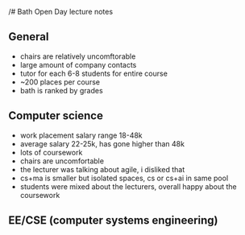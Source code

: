 /# Bath Open Day lecture notes

## General
- chairs are relatively uncomftorable
- large amount of company contacts
- tutor for each 6-8 students for entire course
- ~200 places per course
- bath is ranked by grades
## Computer science
- work placement salary range 18-48k
- average salary 22-25k, has gone higher than 48k
-  lots of coursework
- chairs are uncomfortable
- the lecturer was talking about agile, i disliked that
- cs+ma is smaller but isolated spaces, cs or cs+ai in same pool
 - students were mixed about the lecturers, overall happy about the coursework
## EE/CSE (computer systems engineering)










